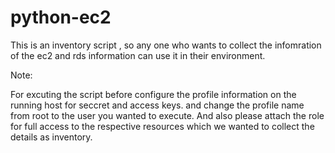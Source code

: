 # python-ec2

This is an inventory script , so any one who wants to collect the infomration of the ec2 and rds information can use it in their environment.

Note:

  For excuting the script before configure the profile information on the running host for seccret and access keys. and change the profile name from root to the user you wanted to execute.
  And also please attach the role for full access to the respective resources which we wanted to collect the details as inventory.
